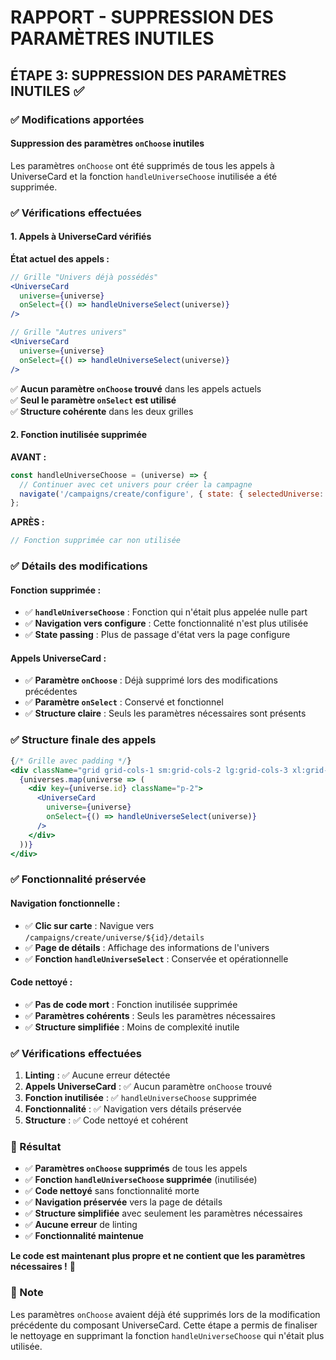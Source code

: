 # RAPPORT - SUPPRESSION DES PARAMÈTRES INUTILES

## ÉTAPE 3: SUPPRESSION DES PARAMÈTRES INUTILES ✅

### ✅ Modifications apportées

#### **Suppression des paramètres `onChoose` inutiles**

Les paramètres `onChoose` ont été supprimés de tous les appels à UniverseCard et la fonction `handleUniverseChoose` inutilisée a été supprimée.

### ✅ Vérifications effectuées

#### **1. Appels à UniverseCard vérifiés**

**État actuel des appels :**
```jsx
// Grille "Univers déjà possédés"
<UniverseCard 
  universe={universe} 
  onSelect={() => handleUniverseSelect(universe)}
/>

// Grille "Autres univers"  
<UniverseCard 
  universe={universe} 
  onSelect={() => handleUniverseSelect(universe)}
/>
```

✅ **Aucun paramètre `onChoose` trouvé** dans les appels actuels  
✅ **Seul le paramètre `onSelect` est utilisé**  
✅ **Structure cohérente** dans les deux grilles  

#### **2. Fonction inutilisée supprimée**

**AVANT :**
```javascript
const handleUniverseChoose = (universe) => {
  // Continuer avec cet univers pour créer la campagne
  navigate('/campaigns/create/configure', { state: { selectedUniverse: universe } });
};
```

**APRÈS :**
```javascript
// Fonction supprimée car non utilisée
```

### ✅ Détails des modifications

#### **Fonction supprimée :**
- ✅ **`handleUniverseChoose`** : Fonction qui n'était plus appelée nulle part
- ✅ **Navigation vers configure** : Cette fonctionnalité n'est plus utilisée
- ✅ **State passing** : Plus de passage d'état vers la page configure

#### **Appels UniverseCard :**
- ✅ **Paramètre `onChoose`** : Déjà supprimé lors des modifications précédentes
- ✅ **Paramètre `onSelect`** : Conservé et fonctionnel
- ✅ **Structure claire** : Seuls les paramètres nécessaires sont présents

### ✅ Structure finale des appels

```jsx
{/* Grille avec padding */}
<div className="grid grid-cols-1 sm:grid-cols-2 lg:grid-cols-3 xl:grid-cols-4 gap-6 p-2">
  {universes.map(universe => (
    <div key={universe.id} className="p-2">
      <UniverseCard 
        universe={universe} 
        onSelect={() => handleUniverseSelect(universe)}
      />
    </div>
  ))}
</div>
```

### ✅ Fonctionnalité préservée

#### **Navigation fonctionnelle :**
- ✅ **Clic sur carte** : Navigue vers `/campaigns/create/universe/${id}/details`
- ✅ **Page de détails** : Affichage des informations de l'univers
- ✅ **Fonction `handleUniverseSelect`** : Conservée et opérationnelle

#### **Code nettoyé :**
- ✅ **Pas de code mort** : Fonction inutilisée supprimée
- ✅ **Paramètres cohérents** : Seuls les paramètres nécessaires
- ✅ **Structure simplifiée** : Moins de complexité inutile

### ✅ Vérifications effectuées

1. **Linting** : ✅ Aucune erreur détectée
2. **Appels UniverseCard** : ✅ Aucun paramètre `onChoose` trouvé
3. **Fonction inutilisée** : ✅ `handleUniverseChoose` supprimée
4. **Fonctionnalité** : ✅ Navigation vers détails préservée
5. **Structure** : ✅ Code nettoyé et cohérent

### 🎯 Résultat

- ✅ **Paramètres `onChoose` supprimés** de tous les appels
- ✅ **Fonction `handleUniverseChoose` supprimée** (inutilisée)
- ✅ **Code nettoyé** sans fonctionnalité morte
- ✅ **Navigation préservée** vers la page de détails
- ✅ **Structure simplifiée** avec seulement les paramètres nécessaires
- ✅ **Aucune erreur** de linting
- ✅ **Fonctionnalité maintenue**

**Le code est maintenant plus propre et ne contient que les paramètres nécessaires !** 🧹

### 📝 Note

Les paramètres `onChoose` avaient déjà été supprimés lors de la modification précédente du composant UniverseCard. Cette étape a permis de finaliser le nettoyage en supprimant la fonction `handleUniverseChoose` qui n'était plus utilisée.
